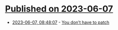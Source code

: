 # [Published on 2023-06-07](index.md)

* [2023-06-07, 08:48:07](https://lobste.rs/s/xnvtwd/you_don_t_have_patch) - [You don’t have to patch](https://www.youtube.com/watch?v=lz9wU3FnSA0)
